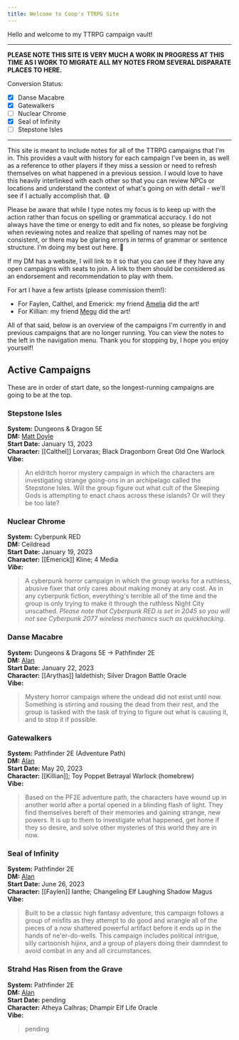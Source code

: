 ```yaml
---
title: Welcome to Coop's TTRPG Site
---
```

Hello and welcome to my TTRPG campaign vault!

---

**PLEASE NOTE THIS SITE IS VERY MUCH A WORK IN PROGRESS AT THIS TIME AS I WORK TO MIGRATE ALL MY NOTES FROM SEVERAL DISPARATE PLACES TO HERE.**

Conversion Status:

- [x] Danse Macabre
- [x] Gatewalkers
- [ ] Nuclear Chrome
- [x] Seal of Infinity
- [ ] Stepstone Isles

---

This site is meant to include notes for all of the TTRPG campaigns that I'm in. This provides a vault with history for each campaign I've been in, as well as a reference to other players if they miss a session or need to refresh themselves on what happened in a previous session. I would love to have this heavily interlinked with each other so that you can review NPCs or locations and understand the context of what's going on with detail - we'll see if I actually accomplish that. 😅

Please be aware that while I type notes my focus is to keep up with the action rather than focus on spelling or grammatical accuracy. I do not always have the time or energy to edit and fix notes, so please be forgiving when reviewing notes and realize that spelling of names may not be consistent, or there may be glaring errors in terms of grammar or sentence structure. I'm doing my best out here. 💜

If my DM has a website, I will link to it so that you can see if they have any open campaigns with seats to join. A link to them should be considered as an endorsement and recommendation to play with them.

For art I have a few artists (please commission them!):

- For Faylen, Calthel, and Emerick: my friend [Amelia](https://atelieramelia.carrd.co/) did the art!
- For Killian: my friend [Megu](https://megueggu.weebly.com/) did the art!

All of that said, below is an overview of the campaigns I'm currently in and previous campaigns that are no longer running. You can view the notes to the left in the navigation menu. Thank you for stopping by, I hope you enjoy yourself!

## Active Campaigns
These are in order of start date, so the longest-running campaigns are going to be at the top.
### Stepstone Isles
**System:** Dungeons & Dragon 5E \
**DM:** <a href="https://twitter.com/MattDoyleSmit" target="_blank">Matt Doyle</a> \
**Start Date:** January 13, 2023 \
**Character:** [[Calthel]] Lorvarax; Black Dragonborn Great Old One Warlock \
**Vibe:**
> An eldritch horror mystery campaign in which the characters are investigating strange going-ons in an archipelago called the Stepstone Isles. Will the group figure out what cult of the Sleeping Gods is attempting to enact chaos across these islands? Or will they be too late?

### Nuclear Chrome 
**System:** Cyberpunk RED \
**DM:** Ceildread \
**Start Date:** January 19, 2023 \
**Character:** [[Emerick]] Kline; 4 Media \
***Vibe:***
> A cyberpunk horror campaign in which the group works for a ruthless, abusive fixer that only cares about making money at any cost. As in any cyberpunk fiction, everything's terrible all of the time and the group is only trying to make it through the ruthless Night City unscathed. *Please note that Cyberpunk RED is set in 2045 so you will not see Cyberpunk 2077 wireless mechanics such as quickhacking.*

### Danse Macabre
**System:** Dungeons & Dragons 5E -> Pathfinder 2E \
**DM:** <a href="https://startplaying.games/gm/alanofalltrades" target="_blank">Alan</a> \
**Start Date:** January 22, 2023 \
**Character:** [[Arythas]] Ialdethish; Silver Dragon Battle Oracle \
**Vibe:**
> Mystery horror campaign where the undead did not exist until now. Something is stirring and rousing the dead from their rest, and the group is tasked with the task of trying to figure out what is causing it, and to stop it if possible.

### Gatewalkers
**System:** Pathfinder 2E (Adventure Path) \
**DM:** <a href="https://startplaying.games/gm/alanofalltrades" target="_blank">Alan</a> \
**Start Date:** May 20, 2023 \
**Character:** [[Killian]]; Toy Poppet Betrayal Warlock (homebrew) \
**Vibe:**
> Based on the PF2E adventure path, the characters have wound up in another world after a portal opened in a blinding flash of light. They find themselves bereft of their memories and gaining strange, new powers. It is up to them to investigate what happened, get home if they so desire, and solve other mysteries of this world they are in now.

### Seal of Infinity
**System:** Pathfinder 2E \
**DM:** <a href="https://startplaying.games/gm/alanofalltrades" target="_blank">Alan</a> \
**Start Date:** June 26, 2023 \
**Character:** [[Faylen]] Ianthe; Changeling Elf Laughing Shadow Magus \
**Vibe:**
> Built to be a classic high fantasy adventure, this campaign follows a group of misfits as they attempt to do good and wrangle all of the pieces of a now shattered powerful artifact before it ends up in the hands of ne'er-do-wells. This campaign includes political intrigue, silly cartoonish hijinx, and a group of players doing their damndest to avoid combat in any and all circumstances.

### Strahd Has Risen from the Grave
**System:** Pathfinder 2E \
**DM:** <a href="https://startplaying.games/gm/alanofalltrades" target="_blank">Alan</a> \
**Start Date:** pending \
**Character:** Atheya Calhras; Dhampir Elf Life Oracle \
**Vibe:**
> pending
